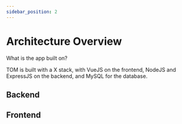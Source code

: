 ```yaml
---
sidebar_position: 2
---
```


# Architecture Overview

What is the app built on?

TOM is built with a X stack, with VueJS on the frontend, NodeJS and ExpressJS on the backend, and MySQL for the database.

## Backend

## Frontend
